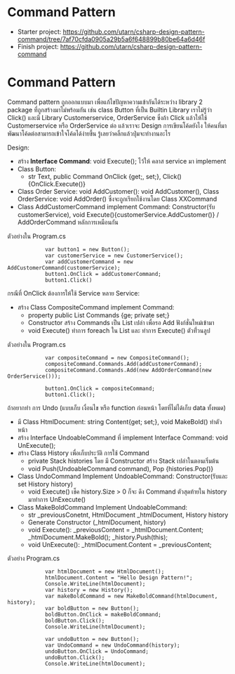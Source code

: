 # Command Pattern

- Starter project: https://github.com/utarn/csharp-design-pattern-command/tree/7af70cfda0905a29b5a6f648899b80be64a6d46f
- Finish project: https://github.com/utarn/csharp-design-pattern-command

# Command Pattern

Command pattern ถูกออกแบบมา เพื่อแก้ไขปัญหาความเข้ากันได้ระหว่าง library 2 package ที่ถูกสร้างมาไม่พร้อมกัน 
เช่น class Button ที่เป็น Builtin Library เราไม่รู้ว่า Click() และมี Library Customerservice, OrderService 
ซึ่งถ้า Click แล้วให้ใช้ Customerservice หรือ OrderService ต่อ แล้วเราจะ Design การเขียนโค้ดยังไง 
ให้คนที่มาพัฒนาโค้ดต่อสามารถเข้าใจโค้ดได้ง่ายขึ้น รู้เลยว่าคลิ้กแล้วปุ่มจะทำงานอะไร

Design:
- สร้าง **Interface Command**: void Execute(); ไว้ให้ คลาส service มา implement
- Class Button:
	- str Text, public Command OnClick {get;, set;}, Click(){OnClick.Execute()}
- Class Order Service: void AddCustomer(): void AddCustomer(), Class OrderService: void AddOrder() ซึ่งจะถูกเรียกใช้งานโดย Class XXCommand
- Class AddCustomerCommand implement Command: Constructor(รับ customerService), void Execute(){customerService.AddCustomer()} / AddOrderCommand หลักการเหมือนกัน

ตัวอย่างใน Program.cs
```
            var button1 = new Button();
            var customerService = new CustomerService();
            var addCustomerCommand = new AddCustomerCommand(customerService);
            button1.OnClick = addCustomerCommand;
            button1.Click()
 ```
กรณีที่ OnClick ต้องการให้ใช้ Service หลาย Service:
- สร้าง Class CompositeCommand implement Command:
	- property public List<Command> Commands {ge; private set;}
	- Constructor สร้าง Commands เป็น List<Command> เปล่า เพื่อรอ Add ฟังก์ชั่นใหม่เข้ามา
	- void Execute() ทำการ foreach ใน List<Command> และ ทำการ Execute() ตัวที่่วนลูป

ตัวอย่างใน Program.cs
```
            var compositeCommand = new CompositeCommand();
            compositeCommand.Commands.Add(addCustomerCommand);
            compositeCommand.Commands.Add(new AddOrderCommand(new OrderService()));

            button1.OnClick = compositeCommand;
            button1.Click();
```

ถ้าอยากทำ การ Undo (แบบเก็บ เงื่อนไข หรือ function ก่อนหน้า โดยที่ไม่ได้เก็บ data ทั้งหมด)
- มี Class HtmlDocument: string Content{get; set;}, void MakeBold() ทำตัวหน้า
- สร้าง Interface UndoableCommand ที่ implement Interface Command: void UnExecute();
- สร้าง Class History เพื่อเก็บประวัติ การใช้ Command
    - private Stack<UndoableCommand> histories โดย มี Constructor สร้าง Stack เปล่าในตอนเริ่มต้น
    - void Push(UndoableCommand command), Pop {histories.Pop()}
- Class UndoCommand Implement UndoableCommand: Constructor(รับและ set History history)
    - void Execute() เช็ค history.Size > 0 ก็จะ ดึง Command ตัวสุดท้ายใน history มาทำการ UnExecute()
- Class MakeBoldCommand Implement UndoableCommand:
    - str _previousConetnt, HtmlDocument _htmlDocument, History history
    - Generate Constructor (_htmlDocument, history)
    - void Execute(): _previousContent = _htmlDocument.Content; _htmlDocument.MakeBold(); _history.Push(this);
    - void UnExecute(): _htmlDocument.Content = _previousContent;

ตัวอย่าง Program.cs
```
            var htmlDocument = new HtmlDocument();
            htmlDocument.Content = "Hello Design Pattern!";
            Console.WriteLine(htmlDocument);
            var history = new History();
            var makeBoldCommand = new MakeBoldCommand(htmlDocument, history);
            var boldButton = new Button();
            boldButton.OnClick = makeBoldCommand;
            boldButton.Click();
            Console.WriteLine(htmlDocument);

            var undoButton = new Button();
            var UndoCommand = new UndoCommand(history);
            undoButton.OnClick = UndoCommand;
            undoButton.Click();
            Console.WriteLine(htmlDocument);
```